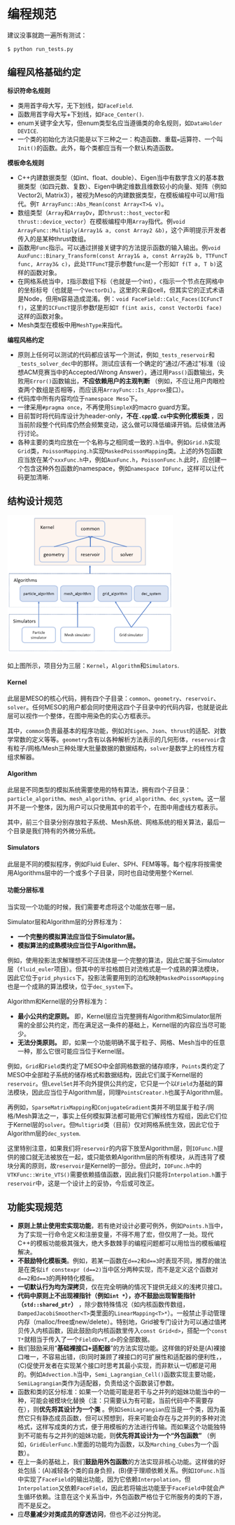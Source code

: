 # 编程规范

建议没事就跑一遍所有测试：

    $ python run_tests.py

## 编程风格基础约定

**标识符命名规则**

- 类用首字母大写，无下划线，如`FaceField`.
- 函数用首字母大写+下划线，如`Face_Center()`.
- enum关键字全大写，但enum类型名应当遵循类的命名规则，如`DataHolder DEVICE`.
- 一个类的初始化方法只能是以下三种之一：构造函数、重载`=`运算符、一个叫`Init()`的函数。此外，每个类都应当有一个默认构造函数。

**模板命名规则**

- C++内建数据类型（如int、float、double）、Eigen当中有数学含义的基本数据类型（如四元数、复数）、Eigen中确定维数且维数较小的向量、矩阵（例如Vector2i, Matrix3），被视为Meso的内建数据类型，在模板编程中可以用`T`指代。例`T ArrayFunc::Abs_Mean(const Array<T>& v)`。
- 数组类型（`Array`和`ArrayDv`，即`thrust::host_vector`和`thrust::device_vector`）在模板编程中用`Array`指代。例`void ArrayFunc::Multiply(Array1& a, const Array2 &b)`，这个声明提示开发者传入的是某种thrust数组。
- 函数用`Func`指示。可以通过拼接关键字的方法提示函数的输入输出。例`void AuxFunc::Binary_Transform(const Array1& a, const Array2& b, TTFuncT func, Array3& c)`，此处`TTFuncT`提示参数`func`是一个形如`T f(T a, T b)`这样的函数对象。
- 在网格系统当中，`I`指示数组下标（也就是一个int），`C`指示一个节点在网格中的坐标标号（也就是一个`VectorDi`）。这里的`C`来自cell，但其实它的正式术语是Node，但用`N`容易造成混淆。例：`void FaceField::Calc_Faces(ICFuncT f)`，这里的`ICFuncT`提示参数f是形如`T f(int axis, const VectorDi face)`这样的函数对象。
- Mesh类型在模板中用`MeshType`来指代。

**编程风格约定**

- 原则上任何可以测试的代码都应该写一个测试，例如`_tests_reservoir`和`_tests_solver_dec`中的那样。测试应该有一个确定的“通过/不通过”标准（设想ACM竞赛当中的Accepted/Wrong Answer），通过用`Pass()`函数输出，失败用`Error()`函数输出，**不应依赖用户的主观判断** （例如，不应让用户肉眼检查两个数组是否相等，而应该用`ArrayFunc::Is_Approx`接口）。
- 代码库中所有内容均位于`namespace Meso`下。
- 一律采用`#pragma once`，不再使用`SimpleX`的macro guard方案。
- 目前暂时将代码库设计为header-only，**不在`.cpp`或`.cu`中实例化模板类** ，因当前阶段整个代码库仍然会频繁变动，这么做可以降低编译开销。后续做法再行讨论。
- 各种主要的类均应放在一个名称与之相同或一致的`.h`当中。例如`Grid.h`实现`Grid`类，`PoissonMapping.h`实现`MaskedPoissonMapping`类。上述的外包函数应当放在某个`xxxFunc.h`中，例如`AuxFunc.h`，`PoissonFunc.h`.此时，应创建一个包含这种外包函数的namespace，例如`namespace IOFunc`，这样可以让代码更加清晰.

## 结构设计规范

<img src="./assets/meso_design.png" width =75% alt="mgpcg-smooth" align=center/>

如上图所示，项目分为三层：`Kernel`，`Algorithm`和`Simulators`.

#### Kernel

此层是MESO的核心代码，拥有四个子目录：`common`、`geometry`、`reservoir`、`solver`。任何MESO的用户都会同时使用这四个子目录中的代码内容，也就是说此层可以视作一个整体，在图中用染色的实心方框表示。

其中，`common`负责最基本的程序功能，例如对`Eigen`、`Json`、`thrust`的适配、对数学常数的定义等等。`geometry`含有以各种解析方法表示的几何形体，`reservoir`含有粒子/网格/Mesh三种处理大批量数据的数据结构，`solver`是数学上的线性方程组求解器。

#### Algorithm

此层是不同类型的模拟系统需要使用的特有算法，拥有四个子目录：`particle_algorithm`、`mesh_algorithm`、`grid_algorithm`、`dec_system`。这一层并不是一个整体，因为用户可以只使用其中的若干个，在图中用虚线方框表示。

其中，前三个目录分别存放粒子系统、Mesh系统、网格系统的相关算法，最后一个目录是我们特有的外微分系统。

#### Simulators

此层是不同的模拟程序，例如Fluid Euler、SPH、FEM等等。每个程序将按需使用Algorithms层中的一个或多个子目录，同时也自动使用整个Kernel.

#### 功能分层标准

当实现一个功能的时候，我们需要考虑将这个功能放在哪一层。

Simulator层和Algorithm层的分界标准为：
- **一个完整的模拟算法应当位于Simulator层。**
- **模拟算法的成熟模块应当位于Algorithm层。**

例如，使用投影法求解理想不可压流体是一个完整的算法，因此它属于Simulator层（`fluid_euler`项目）。但其中的半拉格朗日对流格式是一个成熟的算法模块，因此它位于`grid_physics`下。投影法需要用到的泊松映射`MaskedPoissonMapping`也是一个成熟的算法模块，位于`dec_system`下。

Algorithm和Kernel层的分界标准为：
- **最小公共约定原则。** 即，Kernel层应当完整拥有Algorithm和Simulator层所需的全部公共约定，而在满足这一条件的基础上，Kernel层的内容应当尽可能少。
- **无法分类原则。** 即，如果一个功能明确不属于粒子、网格、Mesh当中的任意一种，那么它很可能应当位于Kernel层。

例如，`Grid`和`Field`类约定了MESO中全部网格数据的储存顺序，`Points`类约定了MESO中全部粒子系统的储存格式和数据结构，因此它们属于Kernel层的`reservoir`。但`LevelSet`并不向外提供公共约定，它只是一个以`Field`为基础的算法模块，因此应当位于Algorithm层，同理`PointsCreator.h`也属于Algorithm层。

再例如，`SparseMatrixMapping`和`ConjugateGradient`类并不明显属于粒子/网格/Mesh算法之一，事实上任何模拟算法都可能用它们解线性方程组，因此它们位于Kernel层的`solver`。但`Multigrid`类（目前）仅对网格系统生效，因此它位于Algorithm层的`dec_system`.

这里特别注意，如果我们将`reservoir`的内容下放至Algorithm层，则`IOFunc.h`提供的接口就无法被放在一起，或只能依赖Algorithm层的所有模块，从而违背了模块分离的原则，故`reservoir`是Kernel的一部分。但此时，`IOFunc.h`中的`VTKFunc::Write_VTS()`需要依赖插值函数，因此我们只能将`Interpolation.h`置于`reservoir`中，这是一个设计上的妥协，今后或可改正。


## 功能实现规范

- **原则上禁止使用宏实现功能**，若有绝对设计必要可例外，例如`Points.h`当中，为了实现一行命令定义和注册变量，不得不用了宏，但仅用了一处。现代C++的模板功能极其强大，绝大多数棘手的编程问题都可以用恰当的模板编程解决。
- **不鼓励特化模板类**。例如，若某一函数在`d==2`和`d==3`时表现不同，推荐的做法是在类似`if constexpr (d==2)`当中区分两种实现，而不是定义这个函数对`d==2`和`d==3`的两种特化模板。
- **一切默认行为均为深拷贝**，仅在完全明确的情况下提供无歧义的浅拷贝接口。
- **代码中原则上不出现裸指针（例如`int *`），亦不鼓励出现智能指针（`std::shared_ptr`）** ，除少数特殊情况（如内核函数传数组，`DampedJacobiSmoother<T>`类里面的`LinearMapping<T>*`）。一般禁止手动管理内存（malloc/free或new/delete）。特别地，Grid被专门设计为可以通过值拷贝传入内核函数，因此鼓励向内核函数里传入`const Grid<d>`，搭配一个`const T*`就相当于传入了一个`FieldDv<T,d>`的全部数据。
- 我们鼓励采用“**基础裸接口+适配器**”的方法实现功能。这样做的好处是(A)裸接口唯一，不容易出错，(B)同时兼顾了裸接口的可扩展性和适配器的便利性，，(C)促使开发者在实现某个接口时思考其最小实现，而非默认一切都是可用的。例如`Advection.h`当中，`Semi_Lagrangian_Cell()`函数实现主要功能，`SemiLagrangian`类作为适配器，负责给这个函数装订参数。
- 函数和类的区分标准：如果一个功能可能是若干与之并列的姐妹功能当中的一种，可能会被模块化替换（注：只需要认为有可能，当前代码中不需要存在），则**优先将其设计为一个类** 。例如`SemiLagrangian`应当是一个类，因为虽然它只有静态成员函数，但可以预想到，将来可能会存在与之并列的多种对流格式，这样写成类的方式，便于用模板的方法进行传输。而如果这个功能独特到不可能有与之并列的姐妹功能，则**优先将其设计为一个“外包函数”** （例如，`GridEulerFunc.h`里面的功能均为函数，以及`Marching_Cubes`为一个函数）。
- 在上一条的基础上，我们**鼓励用外包函数**的方法实现非核心功能。这样做的好处包括：(A)减轻各个类的自身负担，(B)便于理顺依赖关系。例如`IOFunc.h`当中实现了`FaceField`的输出功能，因为它依赖`Interpolation`，但`Interpolation`又依赖`FaceField`，因此若将输出功能至于`FaceField`中就会产生循环依赖。注意在这个关系当中，外包函数严格位于它所服务的类的下游，而不是反之。
- 应**尽量减少对类成员的穿透访问**，但也不必过分拘泥。

